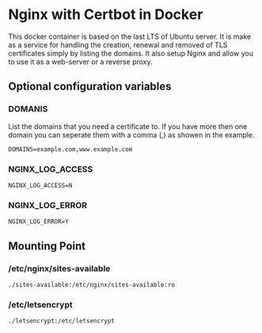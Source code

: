 # Nginx with Certbot in Docker
This docker container is based on the last LTS of Ubuntu server. It is make as a service for handling the creation, renewal and removed of TLS certificates simply by listing the domains. It also setup Nginx and allow you to use it as a web-server or a reverse proxy.

## Optional configuration variables
### DOMANIS
List the domains that you need a certificate to. If you have more then one domain you can seperate them with a comma (,) as showen in the example.
```
DOMAINS=example.com,www.example.com
```

### NGINX_LOG_ACCESS
```
NGINX_LOG_ACCESS=N
```

### NGINX_LOG_ERROR
```
NGINX_LOG_ERROR=Y
```

## Mounting Point
### /etc/nginx/sites-available
```
./sites-available:/etc/nginx/sites-available:ro
```

### /etc/letsencrypt
```
./letsencrypt:/etc/letsencrypt
```
